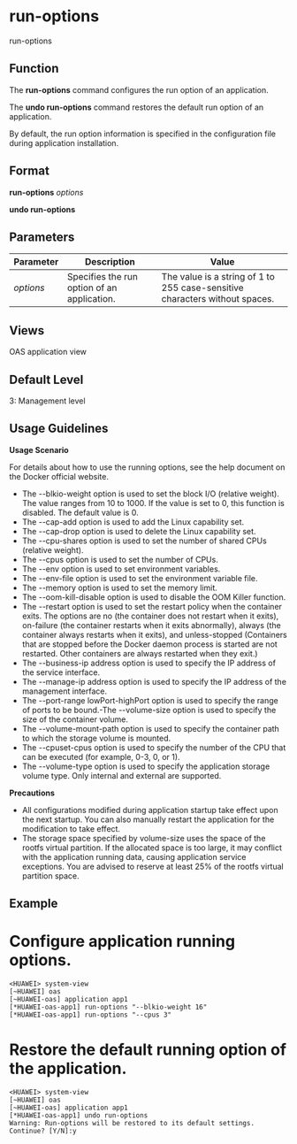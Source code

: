 run-options
===========

run-options

Function
--------



The **run-options** command configures the run option of an application.

The **undo run-options** command restores the default run option of an application.



By default, the run option information is specified in the configuration file during application installation.


Format
------

**run-options** *options*

**undo run-options**


Parameters
----------

| Parameter | Description | Value |
| --- | --- | --- |
| *options* | Specifies the run option of an application. | The value is a string of 1 to 255 case-sensitive characters without spaces. |



Views
-----

OAS application view


Default Level
-------------

3: Management level


Usage Guidelines
----------------

**Usage Scenario**

For details about how to use the running options, see the help document on the Docker official website.

* The --blkio-weight option is used to set the block I/O (relative weight). The value ranges from 10 to 1000. If the value is set to 0, this function is disabled. The default value is 0.
* The --cap-add option is used to add the Linux capability set.
* The --cap-drop option is used to delete the Linux capability set.
* The --cpu-shares option is used to set the number of shared CPUs (relative weight).
* The --cpus option is used to set the number of CPUs.
* The --env option is used to set environment variables.
* The --env-file option is used to set the environment variable file.
* The --memory option is used to set the memory limit.
* The --oom-kill-disable option is used to disable the OOM Killer function.
* The --restart option is used to set the restart policy when the container exits. The options are no (the container does not restart when it exits), on-failure (the container restarts when it exits abnormally), always (the container always restarts when it exits), and unless-stopped (Containers that are stopped before the Docker daemon process is started are not restarted. Other containers are always restarted when they exit.)
* The --business-ip address option is used to specify the IP address of the service interface.
* The --manage-ip address option is used to specify the IP address of the management interface.
* The --port-range lowPort-highPort option is used to specify the range of ports to be bound.-The --volume-size option is used to specify the size of the container volume.
* The --volume-mount-path option is used to specify the container path to which the storage volume is mounted.
* The --cpuset-cpus option is used to specify the number of the CPU that can be executed (for example, 0-3, 0, or 1).
* The --volume-type option is used to specify the application storage volume type. Only internal and external are supported.

**Precautions**

* All configurations modified during application startup take effect upon the next startup. You can also manually restart the application for the modification to take effect.
* The storage space specified by volume-size uses the space of the rootfs virtual partition. If the allocated space is too large, it may conflict with the application running data, causing application service exceptions. You are advised to reserve at least 25% of the rootfs virtual partition space.

Example
-------

# Configure application running options.
```
<HUAWEI> system-view
[~HUAWEI] oas
[~HUAWEI-oas] application app1
[*HUAWEI-oas-app1] run-options "--blkio-weight 16"
[*HUAWEI-oas-app1] run-options "--cpus 3"

```

# Restore the default running option of the application.
```
<HUAWEI> system-view
[~HUAWEI] oas
[~HUAWEI-oas] application app1
[*HUAWEI-oas-app1] undo run-options
Warning: Run-options will be restored to its default settings. Continue? [Y/N]:y

```